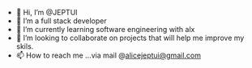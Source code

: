 - 👋 Hi, I’m @JEPTUI
- 👀 I’m a full stack developer
- 🌱 I’m currently learning software engineering with alx
- 💞️ I’m looking to collaborate on projects that will help me improve my skils.
- 📫 How to reach me ...via mail @alicejeptui@gmail.com

<!---
JEPTUI/JEPTUI is a ✨ special ✨ repository because its `README.md` (this file) appears on your GitHub profile.
You can click the Preview link to take a look at your changes.
--->
